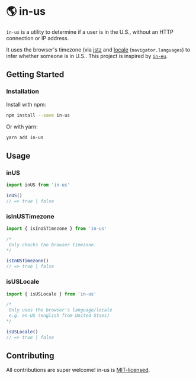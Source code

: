 # 🌎 in-us

`in-us` is a utility to determine if a user is in the U.S., without an HTTP connection or IP address.

It uses the browser's timezone (via [jstz](https://github.com/iansinnott/jstz) and [locale](https://developer.mozilla.org/en-US/docs/Web/API/NavigatorLanguage/language) (`navigator.languages`) to infer whether someone is in U.S..
This project is inspired by [`in-eu`](https://github.com/segmentio/in-eu).

## Getting Started

### Installation

Install with npm:

```bash
npm install --save in-us
```

Or with yarn:

```bash
yarn add in-us
```

## Usage

### inUS

```javascript
import inUS from 'in-us'

inUS()
// => true | false
```

### isInUSTimezone

```javascript
import { isInUSTimezone } from 'in-us'

/*
 Only checks the browser timezone.
*/

isInUSTimezone()
// => true | false
```

### isUSLocale

```javascript
import { isUSLocale } from 'in-us'

/*
 Only uses the browser's language/locale
 e.g. en-US (english from United Staes)
*/

isUSLocale()
// => true | false
```

## Contributing

All contributions are super welcome! in-us is [MIT-licensed](./license).
